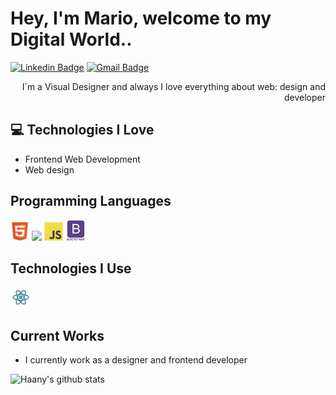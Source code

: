 <h1>Hey, I'm Mario, welcome to my Digital World..</h1> 



[![Linkedin Badge](https://img.shields.io/badge/-mario-blue?style=flat-square&logo=Linkedin&logoColor=white&link=https://www.linkedin.com/in/m-sepu/)](https://www.linkedin.com/in/m-sepu/) [![Gmail Badge](https://img.shields.io/badge/-sepulvedamario@gmail.com-c14438?style=flat-square&logo=Gmail&logoColor=white&link=mailto:sepulvedamario@gmail.com)](mailto:sepulvedamario@gmail.com) 

<div style="text-align: right">I´m a Visual Designer and always I love everything about web: design and developer </div>

## :computer: Technologies I Love
* Frontend Web Development
* Web design


## Programming Languages
  <img src = 'https://github.com/mariokanario/mariokanario/blob/main/images/html.svg' width='30'/>  <img src = 'https://github.com/mariokanario/readme/blob/master/images/css.svg' width='30'/> <img src = 'https://github.com/mariokanario/mariokanario/blob/main/images/js.svg' width='30'/> <img src = 'https://github.com/mariokanario/mariokanario/blob/main/images/bootstrap.svg' width='33'/> 
 
 ## Technologies I Use
 <img src = 'https://github.com/mariokanario/mariokanario/blob/main/images/react.svg' width='33'/>
 

 
## Current Works
 * I currently work as a designer and frontend developer
 


![Haany's github stats](https://github-readme-stats.vercel.app/api?username=mariokanario&show_icons=true&hide=[%22issues%22])
 
